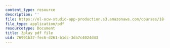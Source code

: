 ```yaml
---
content_type: resource
description: ''
file: https://ol-ocw-studio-app-production.s3.amazonaws.com/courses/18-06sc-linear-algebra-fall-2011/76991b37fec6d261b1dc3da7c4024d43_4PnArrxCZLE.pdf
file_type: application/pdf
resourcetype: Document
title: 3play pdf file
uid: 76991b37-fec6-d261-b1dc-3da7c4024d43
---
```

